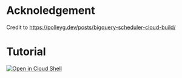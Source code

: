 
# Acknoledgement

Credit to https://polleyg.dev/posts/bigquery-scheduler-cloud-build/

# Tutorial

[![Open in Cloud Shell](https://gstatic.com/cloudssh/images/open-btn.png)](https://console.cloud.google.com/home?cloudshell=true&cloudshell_git_repo=github.com/cclin81922/gcp.git&cloudshell_tutorial=lab-scheduled-build/tutorial.md)
